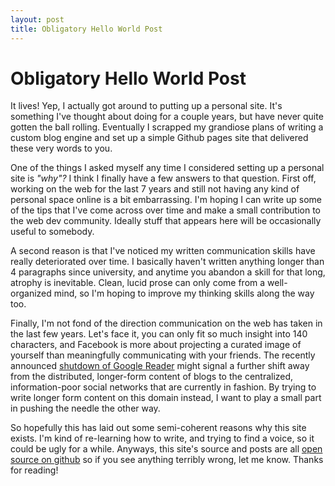 ```yaml
---
layout: post
title: Obligatory Hello World Post
---
```


# Obligatory Hello World Post

It lives! Yep, I actually got around to putting up a personal site. It's
something I've thought about doing for a couple years, but have never
quite gotten the ball rolling. Eventually I scrapped my grandiose plans
of writing a custom blog engine and set up a simple Github pages site that
delivered these very words to you.

One of the things I asked myself any time I considered setting
up a personal site is *"why"?* I think I finally have a few answers to
that question. First off, working on the web for the last 7 years and still
not having any kind of personal space online is a bit embarrassing. I'm
hoping I can write up some of the tips that I've come across over time and
make a small contribution to the web dev community. Ideally stuff that
appears here will be occasionally useful to somebody.

A second reason is that I've noticed my written communication skills have
really deteriorated over time. I basically haven't written anything longer
than 4 paragraphs since university, and anytime you abandon a skill for that
long, atrophy is inevitable. Clean, lucid prose can only come from a
well-organized mind, so I'm hoping to improve my thinking skills along the way too.

Finally, I'm not fond of the direction communication on the web has taken in the
last few years. Let's face it, you can only fit so much insight into 140
characters, and Facebook is more about projecting a curated image of yourself
than meaningfully communicating with your friends.
The recently announced [shutdown of Google Reader](http://googleblog.blogspot.ca/2013/03/a-second-spring-of-cleaning.html) might signal a further
shift away from the distributed, longer-form content of blogs to
the centralized, information-poor social networks that are currently in fashion.
By trying to write longer form content on this domain instead,
I want to play a small part in pushing the needle the other way.

So hopefully this has laid out some semi-coherent reasons why this site
exists. I'm kind of re-learning how to write, and trying to find a voice,
so it could be ugly for a while. Anyways, this site's source and posts are
all [open source on github](https://github.com/af/af.github.com) so if you
see anything terribly wrong, let me know. Thanks for reading!
